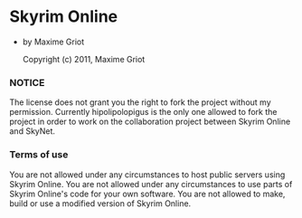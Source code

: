 # Skyrim Online
* by Maxime Griot

	Copyright (c) 2011, Maxime Griot

### NOTICE

The license does not grant you the right to fork the project without my permission.
Currently hipolipolopigus is the only one allowed to fork the project in order to work on the collaboration project between Skyrim Online and SkyNet.

### Terms of use

You are not allowed under any circumstances to host public servers using Skyrim Online.
You are not allowed under any circumstances to use parts of Skyrim Online's code for your own software.
You are not allowed to make, build or use a modified version of Skyrim Online.